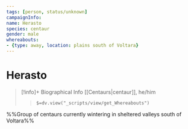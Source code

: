 ```yaml
---
tags: [person, status/unknown]
campaignInfo:
name: Herasto
species: centaur
gender: male
whereabouts:
- {type: away, location: plains south of Voltara}
---
```

# Herasto
>[!info]+ Biographical Info
> [[Centaurs|centaur]], he/him
>> `$=dv.view("_scripts/view/get_Whereabouts")`

%%Group of centaurs currently wintering in sheltered valleys south of Voltara%%